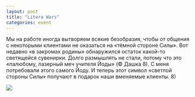 ```yaml
---
layout: post
title: "Litera Wars"
categories: event
---
```

Мы на работе иногда вытворяем всякие безобразия, чтобы от общения с некоторыми клиентами не оказаться на «тёмной стороне Силы». Вот недавно «в закромах родины» обнаружился остаток какой-то светящейся сувенирки. Долго размышлять не стали, потому что это «палюбому, лазерный меч учителя Йоды» (© Дашка 8). С меня потребовали этого самого Йоду. И теперь этот символ «светлой стороны Силы» получают в подарок наши вменяемые клиенты. 8)

![](https://pics.livejournal.com/quillcraft/pic/0007x8rc)